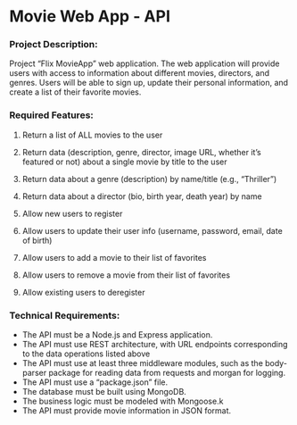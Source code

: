 <h1> Movie Web App - API </h1>

<h3><strong>Project Description:</strong></h3>

Project “Flix MovieApp” web application. The web application will provide users with access to information about different movies, directors, and genres. Users will be able to sign up, update their personal information, and create a list of their favorite movies.

<h3><strong>Required Features:</strong></h3>

1. Return a list of ALL movies to the user

2. Return data (description, genre, director, image URL, whether it’s featured or not) about
a single movie by title to the user

3. Return data about a genre (description) by name/title (e.g., “Thriller”)

4. Return data about a director (bio, birth year, death year) by name

5. Allow new users to register

6. Allow users to update their user info (username, password, email, date of birth)

7. Allow users to add a movie to their list of favorites

8. Allow users to remove a movie from their list of favorites

9. Allow existing users to deregister

<h3><strong>Technical Requirements:</strong></h3>

<ul>
  <li>The API must be a Node.js and Express application.</li>
  <li>The API must use REST architecture, with URL endpoints corresponding to the data
operations listed above</li>
  <li>The API must use at least three middleware modules, such as the body-parser package
for reading data from requests and morgan for logging.</li>
  <li>The API must use a “package.json” file.</li>
  <li>The database must be built using MongoDB.</li>
  <li>The business logic must be modeled with Mongoose.k</li>
  <li>The API must provide movie information in JSON format.</li>
</ul>  









